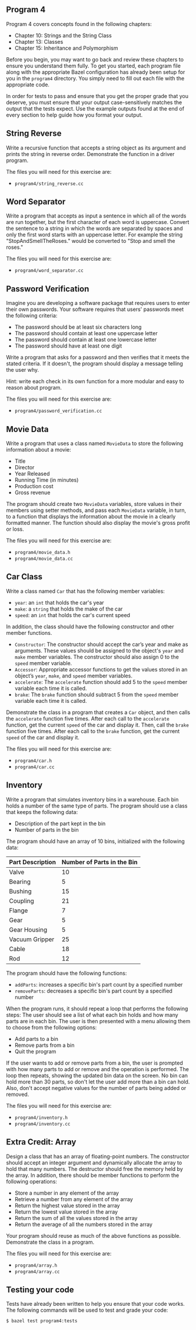 Program 4
---------
Program 4 covers concepts found in the following chapters:

- Chapter 10: Strings and the String Class
- Chapter 13: Classes
- Chapter 15: Inheritance and Polymorphism

Before you begin, you may want to go back and review these chapters to ensure you understand them
fully. To get you started, each program file along with the appropriate Bazel configuration has
already been setup for you in the `program4` directory. You simply need to fill out each file with
the appropriate code.

In order for tests to pass and ensure that you get the proper grade that you deserve, you must
ensure that your output case-sensitively matches the output that the tests expect. Use the example
outputs found at the end of every section to help guide how you format your output.

String Reverse
--------------
Write a recursive function that accepts a string object as its argument and prints the string in
reverse order. Demonstrate the function in a driver program.

The files you will need for this exercise are:

- `program4/string_reverse.cc`

Word Separator
--------------
Write a program that accepts as input a sentence in which all
of the words are run together, but the first character of each word is uppercase. Convert the
sentence to a string in which the words are separated by spaces and only the first word starts with
an uppercase letter. For example the string "StopAndSmellTheRoses." would be converted to "Stop
and smell the roses."

The files you will need for this exercise are:

- `program4/word_separator.cc`

Password Verification
---------------------
Imagine you are developing a software package that requires users to enter their own passwords. Your
software requires that users' passwords meet the following criteria:

- The password should be at least six characters long
- The password should contain at least one uppercase letter
- The password should contain at least one lowercase letter
- The password should have at least one digit

Write a program that asks for a password and then verifies that it meets the stated criteria. If it
doesn't, the program should display a message telling the user why.

Hint: write each check in its own function for a more modular and easy to reason about program.

The files you will need for this exercise are:

- `program4/password_verification.cc`

Movie Data
----------
Write a program that uses a class named `MovieData` to store the following information about a
movie:

- Title
- Director
- Year Released
- Running Time (in minutes)
- Production cost
- Gross revenue

The program should create two `MovieData` variables, store values in their members using setter
methods, and pass each `MovieData` variable, in turn, to a function that displays the information
about the movie in a clearly formatted manner. The function should also display the movie's gross
profit or loss.

The files you will need for this exercise are:

- `program4/movie_data.h`
- `program4/movie_data.cc`

Car Class
---------
Write a class named `Car` that has the following member variables:

- `year`: an `int` that holds the car's year
- `make`: a `string` that holds the make of the car
- `speed`: an `int` that holds the car's current speed

In addition, the class should have the following constructor and other member functions.

- `Constructor`: The constructor should accept the car’s year and make as arguments. These values
    should be assigned to the object's `year` and `make` member variables. The constructor should
    also assign 0 to the `speed` member variable.
- `Accessor`: Appropriate accessor functions to get the values stored in an object’s `year`, `make`,
    and `speed` member variables.
- `accelerate`: The `accelerate` function should add 5 to the `speed` member variable each time it
    is called.
- `brake`: The `brake` function should subtract 5 from the `speed` member variable each time it is
    called.

Demonstrate the class in a program that creates a `Car` object, and then calls the `accelerate`
function five times. After each call to the `accelerate` function, get the current `speed` of the
car and display it. Then, call the `brake` function five times. After each call to the `brake`
function, get the current `speed` of the car and display it.

The files you will need for this exercise are:

- `program4/car.h`
- `program4/car.cc`

Inventory
---------
Write a program that simulates inventory bins in a warehouse. Each bin holds a number of the same
type of parts. The program should use a class that keeps the following data:

- Description of the part kept in the bin
- Number of parts in the bin

The program should have an array of 10 bins, initialized with the following data:

| Part Description | Number of Parts in the Bin |
| ---------------- | -------------------------- |
| Valve            | 10                         |
| Bearing          | 5                          |
| Bushing          | 15                         |
| Coupling         | 21                         |
| Flange           | 7                          |
| Gear             | 5                          |
| Gear Housing     | 5                          |
| Vacuum Gripper   | 25                         |
| Cable            | 18                         |
| Rod              | 12                         |

The program should have the following functions:

- `addParts`: increases a specific bin's part count by a specified number
- `removeParts`: decreases a specific bin's part count by a specified number

When the program runs, it should repeat a loop that performs the following steps: The user should
see a list of what each bin holds and how many parts are in each bin. The user is then presented
with a menu allowing them to choose from the following options:

- Add parts to a bin
- Remove parts from a bin
- Quit the program

If the user wants to add or remove parts from a bin, the user is prompted with how many parts to add
or remove and the operation is performed. The loop then repeats, showing the updated bin data on the
screen. No bin can hold more than 30 parts, so don't let the user add more than a bin can hold.
Also, don't accept negative values for the number of parts being added or removed.

The files you will need for this exercise are:

- `program4/inventory.h`
- `program4/inventory.cc`

Extra Credit: Array
-------------------
Design a class that has an array of floating-point numbers. The constructor should accept an integer
argument and dynamically allocate the array to hold that many numbers. The destructor should free
the memory held by the array. In addition, there should be member functions to perform the following
operations:


- Store a number in any element of the array
- Retrieve a number from any element of the array
- Return the highest value stored in the array
- Return the lowest value stored in the array
- Return the sum of all the values stored in the array
- Return the average of all the numbers stored in the array

Your program should reuse as much of the above functions as possible. Demonstrate the class in a
program.

The files you will need for this exercise are:

- `program4/array.h`
- `program4/array.cc`

Testing your code
-----------------
Tests have already been written to help you ensure that your code works. The following commands will
be used to test and grade your code:

    $ bazel test program4:tests
